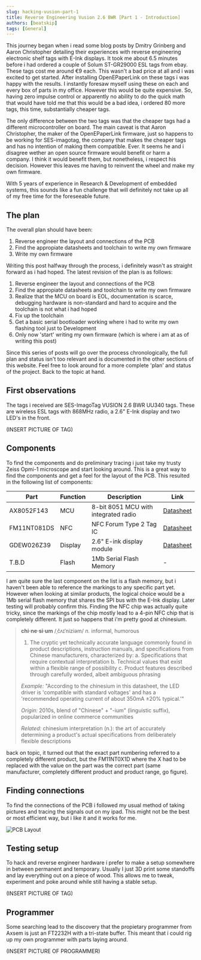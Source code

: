 ```yaml
---
slug: hacking-vusion-part-1
title: Reverse Engineering Vusion 2.6 BWR [Part 1 - Introduction]
authors: [beatskip]
tags: [General]
---
```



This journey began when i read some blog posts by Dmitry Grinberg and Aaron Christopher detailing their experiences with reverse engineering electronic shelf tags with E-Ink displays. 
It took me about 6.5 minutes before i had ordered a couple of Solum ST-GR29000 ESL tags from ebay. These tags cost me around €9 each. This wasn't a bad price at all and i was excited to get started.
After installing OpenEPaperLink on these tags i was happy with the results. I instantly foresaw myself using these on each and every box of parts in my office. However this would be quite expensive.
So, having zero impulse control or apparently no ability to do the quick math that would have told me that this would be a bad idea, i ordered 80 more tags, this time, substantially cheaper tags. 

The only difference between the two tags was that the cheaper tags had a different microcontroller on board. The main caveat is that Aaron Christopher, the maker of the OpenEPaperLink firmware, just 
so happens to be working for SES-imagotag, the company that makes the cheaper tags and has no intention of making them compatible. Ever. It seems he and i disagree wether an open source firmware 
would benefit or harm a company. I think it would benefit them, but nonetheless, i respect his decision. However this leaves me having to reinvent the wheel and make my own firmware.

With 5 years of experience in Research & Development of embedded systems, this sounds like a fun challenge that will definitely not take up all of my free time for the foreseeable future.


## The plan
The overall plan should have been:

1. Reverse engineer the layout and connections of the PCB
2. Find the appropiate datasheets and toolchain to write my own firmware
3. Write my own firmware

Writing this post halfway through the process, i definitely wasn't as straight forward as i had hoped. The latest revision of the plan is as follows:

1. Reverse engineer the layout and connections of the PCB
2. Find the appropiate datasheets and toolchain to write my own firmware
3. Realize that the MCU on board is EOL, documentation is scarce, debugging hardware is non-standard and hard to acquire and the toolchain is not what i had hoped
4. Fix up the toolchain
5. Get a basic serial bootloader working where i had to write my own flashing tool just to Development
6. Only now 'start' writing my own firmware (which is where i am at as of writing this post)

Since this series of posts will go over the process chronologically, the full plan and status isn't too relevant and is documented in the other sections of this website. Feel free to look around for a more complete
'plan' and status of the project. Back to the topic at hand.

## First observations
The tags i received are SES-ImagoTag VUSION 2.6 BWR UU340 tags. These are wireless ESL tags with 868MHz radio, a 2.6" E-Ink display and two LED's in the front. 

(INSERT PICTURE OF TAG)

## Components
To find the components and do preliminary tracing i just take my trusty Zeiss Opmi-1 microscope and start looking around. This is a great way to find the components and get a feel for the layout of the PCB.
This resulted in the following list of components:

| Part | Function | Description | Link |
|------|----------|-------------|------|
| AX8052F143 | MCU | 8-bit 8051 MCU with integrated radio | [Datasheet](./assets/axsem-ax8052-datasheet.pdf) |
| FM11NT081DS | NFC | NFC Forum Type 2 Tag IC | [Datasheet](./assets/FM11NT0X1D.pdf) |
| GDEW026Z39 | Display | 2.6" E-ink display module |[Datasheet](./assets/GDEW0213Z16.pdf) |
| T.B.D | Flash | 1Mb Serial Flash Memory | - |


I am quite sure the last component on the list is a flash memory, but i haven't been able to reference the markings to any specific part yet. However when looking at similar products, the logical choice would be a 1Mb serial flash memory that shares the SPI bus with the E-Ink display. Later testing will probably confirm this. Finding the NFC chip was actually quite tricky, since the markings of the chip mostly lead to a 4-pin NFC chip that is completely different. It just so happens that i'm pretty good at chinesium.

> **chi·ne·si·um** /ˌčʌɪˈniziəm/ *n.* informal, humorous
> 
> 1. The cryptic yet technically accurate language commonly found in product descriptions, instruction manuals, and specifications from Chinese manufacturers, characterized by:
>    a. Specifications that require contextual interpretation
>    b. Technical values that exist within a flexible range of possibility
>    c. Product features described through carefully worded, albeit ambiguous phrasing
> 
> *Example:* "According to the chinesium in this datasheet, the LED driver is 'compatible with standard voltages' and has a 'recommended operating current of about 350mA ±20% typical.'"
> 
> *Origin:* 2010s, blend of "Chinese" + "-ium" (linguistic suffix), popularized in online commerce communities
> 
> *Related:* chinesium interpretation (n.): the art of accurately determining a product's actual specifications from deliberately flexible descriptions

back on topic, it turned out that the exact part numbering referred to a completely different product, but the FM11NT0X1D where the X had to be replaced with the value on the part was the correct part (same manufacturer, completely different product and product range, go figure).

## Finding connections
To find the connections of the PCB i followed my usual method of taking pictures and tracing the signals out on my ipad. This might not be the best or most efficient way, but i like it and it works for me.

![PCB Layout](./assets/tracing.png)


## Testing setup
To hack and reverse engineer hardware i prefer to make a setup somewhere in between permanent and temporary. Usually I just 3D print some standoffs and lay everything out on a piece of wood.
This allows me to tweak, experiment and poke around while still having a stable setup.

(INSERT PICTURE OF TAG)


## Programmer
Some searching lead to the discovery that the propietary programmer from Axsem is just an FT2232H with a tri-state buffer. This meant that i could rig up my own programmer with parts laying around.

(INSERT PICTURE OF PROGRAMMER)


